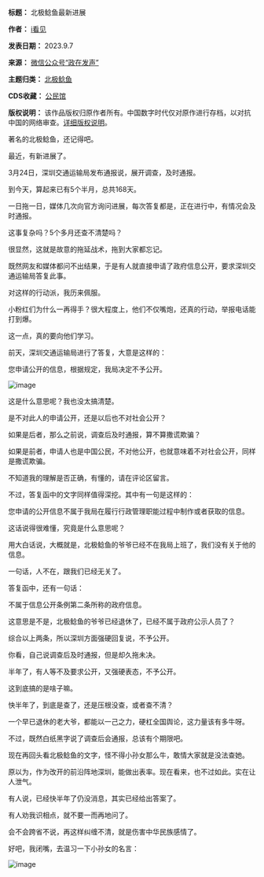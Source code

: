 

**标题：** 北极鲶鱼最新进展  

**作者：**  [i看见](https://chinadigitaltimes.net/space/政在发声)  

**发表日期：** 2023.9.7  

**来源：** [微信公众号“政在发声”](https://web.archive.org/web/https://mp.weixin.qq.com/s/9O-gaNe1awJK8FQ1DJoNAQ)  

**主题归类：** [北极鲶鱼](https://chinadigitaltimes.net/space/北极鲶鱼)  

**CDS收藏：** [公民馆](https://chinadigitaltimes.net/space/%E5%85%AC%E6%B0%91%E9%A6%86)  

**版权说明：** 该作品版权归原作者所有。中国数字时代仅对原作进行存档，以对抗中国的网络审查。[详细版权说明](https://chinadigitaltimes.net/chinese/copyright)。


著名的北极鲶鱼，还记得吧。


最近，有新进展了。


3月24日，深圳交通运输局发布通报说，展开调查，及时通报。


到今天，算起来已有5个半月，总共168天。


一日拖一日，媒体几次向官方询问进展，每次答复都是，正在进行中，有情况会及时通报。


这事复杂吗？5个多月还查不清楚吗？


很显然，这就是故意的拖延战术，拖到大家都忘记。


既然网友和媒体都问不出结果，于是有人就直接申请了政府信息公开，要求深圳交通运输局答复此事。


对这样的行动派，我历来佩服。


小粉红们为什么一再得手？很大程度上，他们不仅嘴炮，还真的行动，举报电话能打到爆。


这一点，真的要向他们学习。


前天，深圳交通运输局进行了答复，大意是这样的：


您申请公开的信息，根据规定，我局决定不予公开。


![image](https://chinadigitaltimes.net/chinese/files/2023/09/post-700033-64fb9cc2ce451.)


这是什么意思呢？我也没太搞清楚。


是不对此人的申请公开，还是以后也不对社会公开？


如果是后者，那么之前说，调查后及时通报，算不算撒谎欺骗？


如果是前者，申请人也是中国公民，不对他公开，也就意味着不对社会公开，同样是撒谎欺骗。


不知道我的理解是否正确，有懂的，请在评论区留言。


不过，答复函中的文字同样值得深挖。其中有一句是这样的：


您申请的公开信息不属于我局在履行行政管理职能过程中制作或者获取的信息。


这话说得很难懂，究竟是什么意思呢？


用大白话说，大概就是，北极鲶鱼的爷爷已经不在我局上班了，我们没有关于他的信息。


一句话，人不在，跟我们已经无关了。


答复函中，还有一句话：


不属于信息公开条例第二条所称的政府信息。


这意思是不是，北极鲶鱼的爷爷已经退休了，已经不属于政府公示人员了？


综合以上两条，所以深圳方面强硬回复说，不予公开。


你看，自己说调查后及时通报，但是却久拖未决。


半年了，有人等不及要求公开，又强硬表态，不予公开。


这到底搞的是啥子嘛。


快半年了，到底是查了，还是压根没查，或者查不清？


一个早已退休的老大爷，都能以一己之力，硬杠全国舆论，这力量该有多牛呀。


不过，既然白纸黑字说了调查后会通报，总该有个期限吧。


现在再回头看北极鲶鱼的文字，怪不得小孙女那么牛，敢情大家就是没法查她。


原以为，作为改开的前沿阵地深圳，能做出表率。现在看来，也不过如此。实在让人泄气。


有人说，已经快半年了仍没消息，其实已经给出答案了。


有人劝我识相点，就不要一而再地问了。


会不会跨省不说，再这样纠缠不清，就是伤害中华民族感情了。


好吧，我闭嘴，去温习一下小孙女的名言：


![image](https://chinadigitaltimes.net/chinese/files/2023/09/post-700033-64fb9cc2d87de.)

